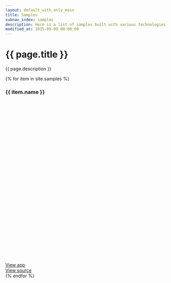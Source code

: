 ```yaml
---
layout: default_with_only_main
title: Samples
subnav_index: samples
description: Here is a list of samples built with various technologies than you can deploy by yourself and take inspiration of.
modified_at: 2015-09-09 00:00:00
---
```


<h1>{{ page.title }}</h1>
<p class="mb-5">{{ page.description }}</p>

<div class="row">
  {% for item in site.samples %}
    <div class="col-12 col-md-3 col-lg-4">
      <div class="mdc-card mb-5">
        <div class="card-body">
          <div class="d-flex">
            <h3 class="mdc-typography--title mb-0">
              {{ item.name }}
            </h3>
            <div class="logo ml-auto">
              <svg aria-hidden="true" role="img" xmlns="http://www.w3.org/2000/svg" viewBox="0 0 512 512">
                <use xlink:href="#{{ item.logo }}"></use>
              </svg>
            </div>
          </div>
        </div>
        <div class="mdc-card__actions">
          <div class="mdc-card__action-buttons">
            <a href="https://{{ item.url }}.scalingo.io" class="mdc-button mdc-card__action mdc-card__action--button mdc-theme--text-primary-on-background">
              View app
            </a>
          </div>
          <div class="mdc-card__action-buttons">
            <a href="https://github.com/Scalingo/{{ item.url }}" class="mdc-button mdc-card__action mdc-card__action--button mdc-theme--text-primary-on-background">
              View source
            </a>
          </div>
        </div>
      </div>
    </div>
  {% endfor %}
</div>
